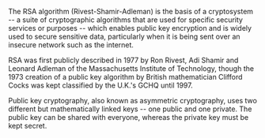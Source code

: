 The RSA algorithm (Rivest-Shamir-Adleman) is the basis of a cryptosystem -- a suite of cryptographic algorithms that are used for specific security services or purposes -- which enables public key encryption and is widely used to secure sensitive data, particularly when it is being sent over an insecure network such as the internet.

RSA was first publicly described in 1977 by Ron Rivest, Adi Shamir and Leonard Adleman of the Massachusetts Institute of Technology, though the 1973 creation of a public key algorithm by British mathematician Clifford Cocks was kept classified by the U.K.'s GCHQ until 1997.

Public key cryptography, also known as asymmetric cryptography, uses two different but mathematically linked keys -- one public and one private. The public key can be shared with everyone, whereas the private key must be kept secret.
